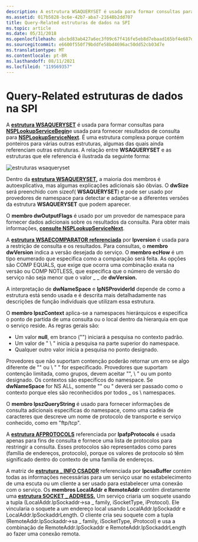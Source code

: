 ```yaml
---
description: A estrutura WSAQUERYSET é usada para formar consultas para a função NSPLookupServiceBegin e usada para fornecer resultados de consulta para a função NSPLookupServiceNext.
ms.assetid: 017b5828-bc6e-42b7-aba7-21648b2dd707
title: Query-Related estruturas de dados na SPI
ms.topic: article
ms.date: 05/31/2018
ms.openlocfilehash: abcbd83ab427a6ec3f09c67f416fe5eb8d7ebaad165bf4e687dfd31dce882cda
ms.sourcegitcommit: e6600f550f79bddfe58bd4696ac50dd52cb03d7e
ms.translationtype: MT
ms.contentlocale: pt-BR
ms.lasthandoff: 08/11/2021
ms.locfileid: "119569357"
---
```

# <a name="query-related-data-structures-in-the-spi"></a>Query-Related estruturas de dados na SPI

A [**estrutura WSAQUERYSET**](/windows/desktop/api/Winsock2/ns-winsock2-wsaquerysetw) é usada para formar consultas para [**NSPLookupServiceBegin**](/windows/desktop/api/Ws2spi/nc-ws2spi-lpnsplookupservicebegin)e usada para fornecer resultados de consulta para [**NSPLookupServiceNext**](/windows/desktop/api/Ws2spi/nc-ws2spi-lpnsplookupservicenext). É uma estrutura complexa porque contém ponteiros para várias outras estruturas, algumas das quais ainda referenciam outras estruturas. A relação entre **WSAQUERYSET** e as estruturas que ele referencia é ilustrada da seguinte forma:

![estruturas wsaqueryset](images/ovrvw3-2.png)

Dentro da [**estrutura WSAQUERYSET,**](/windows/desktop/api/Winsock2/ns-winsock2-wsaquerysetw) a maioria dos membros é autoexplicativa, mas algumas explicações adicionais são óbvias. O **dwSize** será preenchido com sizeof( **WSAQUERYSET**) e pode ser usado por provedores de namespace para detectar e adaptar-se a diferentes versões da estrutura **WSAQUERYSET** que podem aparecer.

O **membro dwOutputFlags** é usado por um provedor de namespace para fornecer dados adicionais sobre os resultados da consulta. Para obter mais informações, [**consulte NSPLookupServiceNext**](/windows/desktop/api/Ws2spi/nc-ws2spi-lpnsplookupservicenext).

A [**estrutura WSAECOMPARATOR referenciada**](/windows/desktop/api/Winsock2/ne-winsock2-wsaecomparator) por **lpversion** é usada para a restrição de consulta e os resultados. Para consultas, o **membro dwVersion** indica a versão desejada do serviço. O **membro ecHow** é um tipo enumerado que especifica como a comparação será feita. As opções são COMP EQUALS, que exige que ocorra uma combinação exata na versão ou COMP NOTLESS, que especifica que o número de versão do serviço não seja menor que o valor \_ \_ de **dwVersion.**

A interpretação de **dwNameSpace** e **lpNSProviderId** depende de como a estrutura está sendo usada e é descrita mais detalhadamente nas descrições de função individuais que utilizam essa estrutura.

O **membro lpszContext** aplica-se a namespaces hierárquicos e especifica o ponto de partida de uma consulta ou o local dentro da hierarquia em que o serviço reside. As regras gerais são:

-   Um valor **null**, em branco ("") iniciará a pesquisa no contexto padrão.
-   Um valor de " \\ " inicia a pesquisa na parte superior do namespace.
-   Qualquer outro valor inicia a pesquisa no ponto designado.

Provedores que não suportam contenção poderão retornar um erro se algo diferente de "" ou \\ " " for especificado. Provedores que suportam contenção limitada, como grupos, devem aceitar "", \\ " ou um ponto designado. Os contextos são específicos do namespace. Se **dwNameSpace** for NS ALL, somente "" ou " deverá ser passado como o contexto porque eles são reconhecidos por todos \_ os \\ namespaces.

O **membro lpszQueryString** é usado para fornecer informações de consulta adicionais específicas do namespace, como uma cadeia de caracteres que descreve um nome de protocolo de transporte e serviço conhecido, como em "ftp/tcp".

A [**estrutura AFPROTOCOLS**](/windows/desktop/api/Winsock2/ns-winsock2-afprotocols) referenciada por **lpafpProtocols** é usada apenas para fins de consulta e fornece uma lista de protocolos para restringir a consulta. Esses protocolos são representados como pares (família de endereços, protocolo), porque os valores de protocolo só têm significado dentro do contexto de uma família de endereços.

A matriz de [**estrutura \_ INFO CSADDR**](/windows/win32/api/ws2def/ns-ws2def-csaddr_info) referenciada por **lpcsaBuffer** contém todas as informações necessárias para um serviço usar no estabelecimento de uma escuta ou um cliente a ser usado para estabelecer uma conexão com o serviço. Os **membros LocalAddr** **e RemoteAddr** contêm diretamente uma [**estrutura SOCKET \_ ADDRESS.**](/windows/desktop/api/Ws2def/ns-ws2def-socket_address) Um serviço criaria um soquete usando a tupla (LocalAddr.lpSockaddr->sa \_ family, iSocketType, iProtocol). Ele vincularia o soquete a um endereço local usando LocalAddr.lpSockaddr e LocalAddr.lpSockaddrLength. O cliente cria seu soquete com a tupla (RemoteAddr.lpSockaddr->sa \_ family, iSocketType, iProtocol) e usa a combinação de RemoteAddr.lpSockaddr e RemoteAddr.lpSockaddrLength ao fazer uma conexão remota.

 

 
